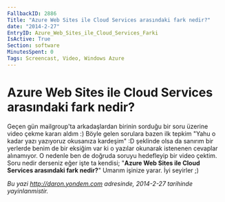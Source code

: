 ```yaml
---
FallbackID: 2886
Title: "Azure Web Sites ile Cloud Services arasındaki fark nedir?"
date: "2014-2-27"
EntryID: Azure_Web_Sites_ile_Cloud_Services_Farki
IsActive: True
Section: software
MinutesSpent: 0
Tags: Screencast, Video, Windows Azure
---
```

# Azure Web Sites ile Cloud Services arasındaki fark nedir?
Geçen gün mailgroup'ta arkadaşlardan birinin sorduğu bir soru üzerine
video çekme kararı aldım :) Böyle gelen sorulara bazen ilk tepkim "Yahu
o kadar yazı yazıyoruz okusanıza kardeşim" :D şeklinde olsa da sanırım
bir yerlerde benim de bir eksiğim var ki o yazılar okunarak istenenen
cevaplar alınamıyor. O nedenle ben de doğruda soruyu hedefleyip bir
video çektim. Soru nedir derseniz eğer işte ta kendisi; "**Azure Web
Sites ile Cloud Services arasındaki fark nedir?**" Umarım işinize yarar.
İyi seyirler ;)




*Bu yazi http://daron.yondem.com adresinde, 2014-2-27 tarihinde yayinlanmistir.*
